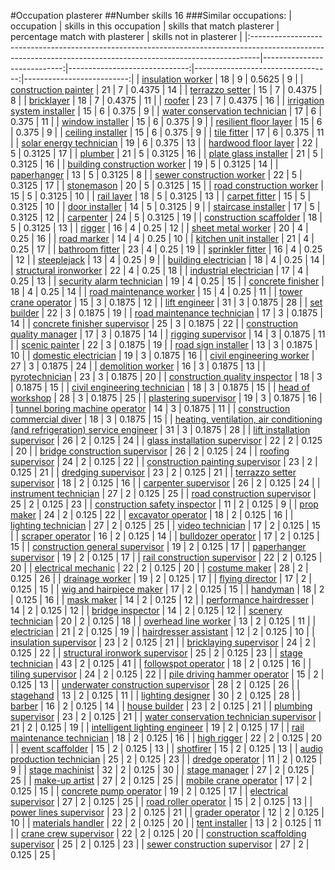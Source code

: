 #Occupation plasterer
##Number skills 16
###Similar occupations:
| occupation                                                                                                                                                    |   skills in this occupation |   skills that match plasterer |   percentage match with plasterer |   skills not in plasterer |
|:--------------------------------------------------------------------------------------------------------------------------------------------------------------|----------------------------:|------------------------------:|----------------------------------:|--------------------------:|
| [insulation worker](insulation_worker.md)                                                                                                                     |                          18 |                             9 |                            0.5625 |                         9 |
| [construction painter](construction_painter.md)                                                                                                               |                          21 |                             7 |                            0.4375 |                        14 |
| [terrazzo setter](terrazzo_setter.md)                                                                                                                         |                          15 |                             7 |                            0.4375 |                         8 |
| [bricklayer](bricklayer.md)                                                                                                                                   |                          18 |                             7 |                            0.4375 |                        11 |
| [roofer](roofer.md)                                                                                                                                           |                          23 |                             7 |                            0.4375 |                        16 |
| [irrigation system installer](irrigation_system_installer.md)                                                                                                 |                          15 |                             6 |                            0.375  |                         9 |
| [water conservation technician](water_conservation_technician.md)                                                                                             |                          17 |                             6 |                            0.375  |                        11 |
| [window installer](window_installer.md)                                                                                                                       |                          15 |                             6 |                            0.375  |                         9 |
| [resilient floor layer](resilient_floor_layer.md)                                                                                                             |                          15 |                             6 |                            0.375  |                         9 |
| [ceiling installer](ceiling_installer.md)                                                                                                                     |                          15 |                             6 |                            0.375  |                         9 |
| [tile fitter](tile_fitter.md)                                                                                                                                 |                          17 |                             6 |                            0.375  |                        11 |
| [solar energy technician](solar_energy_technician.md)                                                                                                         |                          19 |                             6 |                            0.375  |                        13 |
| [hardwood floor layer](hardwood_floor_layer.md)                                                                                                               |                          22 |                             5 |                            0.3125 |                        17 |
| [plumber](plumber.md)                                                                                                                                         |                          21 |                             5 |                            0.3125 |                        16 |
| [plate glass installer](plate_glass_installer.md)                                                                                                             |                          21 |                             5 |                            0.3125 |                        16 |
| [building construction worker](building_construction_worker.md)                                                                                               |                          19 |                             5 |                            0.3125 |                        14 |
| [paperhanger](paperhanger.md)                                                                                                                                 |                          13 |                             5 |                            0.3125 |                         8 |
| [sewer construction worker](sewer_construction_worker.md)                                                                                                     |                          22 |                             5 |                            0.3125 |                        17 |
| [stonemason](stonemason.md)                                                                                                                                   |                          20 |                             5 |                            0.3125 |                        15 |
| [road construction worker](road_construction_worker.md)                                                                                                       |                          15 |                             5 |                            0.3125 |                        10 |
| [rail layer](rail_layer.md)                                                                                                                                   |                          18 |                             5 |                            0.3125 |                        13 |
| [carpet fitter](carpet_fitter.md)                                                                                                                             |                          15 |                             5 |                            0.3125 |                        10 |
| [door installer](door_installer.md)                                                                                                                           |                          14 |                             5 |                            0.3125 |                         9 |
| [staircase installer](staircase_installer.md)                                                                                                                 |                          17 |                             5 |                            0.3125 |                        12 |
| [carpenter](carpenter.md)                                                                                                                                     |                          24 |                             5 |                            0.3125 |                        19 |
| [construction scaffolder](construction_scaffolder.md)                                                                                                         |                          18 |                             5 |                            0.3125 |                        13 |
| [rigger](rigger.md)                                                                                                                                           |                          16 |                             4 |                            0.25   |                        12 |
| [sheet metal worker](sheet_metal_worker.md)                                                                                                                   |                          20 |                             4 |                            0.25   |                        16 |
| [road marker](road_marker.md)                                                                                                                                 |                          14 |                             4 |                            0.25   |                        10 |
| [kitchen unit installer](kitchen_unit_installer.md)                                                                                                           |                          21 |                             4 |                            0.25   |                        17 |
| [bathroom fitter](bathroom_fitter.md)                                                                                                                         |                          23 |                             4 |                            0.25   |                        19 |
| [sprinkler fitter](sprinkler_fitter.md)                                                                                                                       |                          16 |                             4 |                            0.25   |                        12 |
| [steeplejack](steeplejack.md)                                                                                                                                 |                          13 |                             4 |                            0.25   |                         9 |
| [building electrician](building_electrician.md)                                                                                                               |                          18 |                             4 |                            0.25   |                        14 |
| [structural ironworker](structural_ironworker.md)                                                                                                             |                          22 |                             4 |                            0.25   |                        18 |
| [industrial electrician](industrial_electrician.md)                                                                                                           |                          17 |                             4 |                            0.25   |                        13 |
| [security alarm technician](security_alarm_technician.md)                                                                                                     |                          19 |                             4 |                            0.25   |                        15 |
| [concrete finisher](concrete_finisher.md)                                                                                                                     |                          18 |                             4 |                            0.25   |                        14 |
| [road maintenance worker](road_maintenance_worker.md)                                                                                                         |                          15 |                             4 |                            0.25   |                        11 |
| [tower crane operator](tower_crane_operator.md)                                                                                                               |                          15 |                             3 |                            0.1875 |                        12 |
| [lift engineer](lift_engineer.md)                                                                                                                             |                          31 |                             3 |                            0.1875 |                        28 |
| [set builder](set_builder.md)                                                                                                                                 |                          22 |                             3 |                            0.1875 |                        19 |
| [road maintenance technician](road_maintenance_technician.md)                                                                                                 |                          17 |                             3 |                            0.1875 |                        14 |
| [concrete finisher supervisor](concrete_finisher_supervisor.md)                                                                                               |                          25 |                             3 |                            0.1875 |                        22 |
| [construction quality manager](construction_quality_manager.md)                                                                                               |                          17 |                             3 |                            0.1875 |                        14 |
| [rigging supervisor](rigging_supervisor.md)                                                                                                                   |                          14 |                             3 |                            0.1875 |                        11 |
| [scenic painter](scenic_painter.md)                                                                                                                           |                          22 |                             3 |                            0.1875 |                        19 |
| [road sign installer](road_sign_installer.md)                                                                                                                 |                          13 |                             3 |                            0.1875 |                        10 |
| [domestic electrician](domestic_electrician.md)                                                                                                               |                          19 |                             3 |                            0.1875 |                        16 |
| [civil engineering worker](civil_engineering_worker.md)                                                                                                       |                          27 |                             3 |                            0.1875 |                        24 |
| [demolition worker](demolition_worker.md)                                                                                                                     |                          16 |                             3 |                            0.1875 |                        13 |
| [pyrotechnician](pyrotechnician.md)                                                                                                                           |                          23 |                             3 |                            0.1875 |                        20 |
| [construction quality inspector](construction_quality_inspector.md)                                                                                           |                          18 |                             3 |                            0.1875 |                        15 |
| [civil engineering technician](civil_engineering_technician.md)                                                                                               |                          18 |                             3 |                            0.1875 |                        15 |
| [head of workshop](head_of_workshop.md)                                                                                                                       |                          28 |                             3 |                            0.1875 |                        25 |
| [plastering supervisor](plastering_supervisor.md)                                                                                                             |                          19 |                             3 |                            0.1875 |                        16 |
| [tunnel boring machine operator](tunnel_boring_machine_operator.md)                                                                                           |                          14 |                             3 |                            0.1875 |                        11 |
| [construction commercial diver](construction_commercial_diver.md)                                                                                             |                          18 |                             3 |                            0.1875 |                        15 |
| [heating, ventilation, air conditioning (and refrigeration) service engineer](heating,_ventilation,_air_conditioning_(and_refrigeration)_service_engineer.md) |                          31 |                             3 |                            0.1875 |                        28 |
| [lift installation supervisor](lift_installation_supervisor.md)                                                                                               |                          26 |                             2 |                            0.125  |                        24 |
| [glass installation supervisor](glass_installation_supervisor.md)                                                                                             |                          22 |                             2 |                            0.125  |                        20 |
| [bridge construction supervisor](bridge_construction_supervisor.md)                                                                                           |                          26 |                             2 |                            0.125  |                        24 |
| [roofing supervisor](roofing_supervisor.md)                                                                                                                   |                          24 |                             2 |                            0.125  |                        22 |
| [construction painting supervisor](construction_painting_supervisor.md)                                                                                       |                          23 |                             2 |                            0.125  |                        21 |
| [dredging supervisor](dredging_supervisor.md)                                                                                                                 |                          23 |                             2 |                            0.125  |                        21 |
| [terrazzo setter supervisor](terrazzo_setter_supervisor.md)                                                                                                   |                          18 |                             2 |                            0.125  |                        16 |
| [carpenter supervisor](carpenter_supervisor.md)                                                                                                               |                          26 |                             2 |                            0.125  |                        24 |
| [instrument technician](instrument_technician.md)                                                                                                             |                          27 |                             2 |                            0.125  |                        25 |
| [road construction supervisor](road_construction_supervisor.md)                                                                                               |                          25 |                             2 |                            0.125  |                        23 |
| [construction safety inspector](construction_safety_inspector.md)                                                                                             |                          11 |                             2 |                            0.125  |                         9 |
| [prop maker](prop_maker.md)                                                                                                                                   |                          24 |                             2 |                            0.125  |                        22 |
| [excavator operator](excavator_operator.md)                                                                                                                   |                          18 |                             2 |                            0.125  |                        16 |
| [lighting technician](lighting_technician.md)                                                                                                                 |                          27 |                             2 |                            0.125  |                        25 |
| [video technician](video_technician.md)                                                                                                                       |                          17 |                             2 |                            0.125  |                        15 |
| [scraper operator](scraper_operator.md)                                                                                                                       |                          16 |                             2 |                            0.125  |                        14 |
| [bulldozer operator](bulldozer_operator.md)                                                                                                                   |                          17 |                             2 |                            0.125  |                        15 |
| [construction general supervisor](construction_general_supervisor.md)                                                                                         |                          19 |                             2 |                            0.125  |                        17 |
| [paperhanger supervisor](paperhanger_supervisor.md)                                                                                                           |                          19 |                             2 |                            0.125  |                        17 |
| [rail construction supervisor](rail_construction_supervisor.md)                                                                                               |                          22 |                             2 |                            0.125  |                        20 |
| [electrical mechanic](electrical_mechanic.md)                                                                                                                 |                          22 |                             2 |                            0.125  |                        20 |
| [costume maker](costume_maker.md)                                                                                                                             |                          28 |                             2 |                            0.125  |                        26 |
| [drainage worker](drainage_worker.md)                                                                                                                         |                          19 |                             2 |                            0.125  |                        17 |
| [flying director](flying_director.md)                                                                                                                         |                          17 |                             2 |                            0.125  |                        15 |
| [wig and hairpiece maker](wig_and_hairpiece_maker.md)                                                                                                         |                          17 |                             2 |                            0.125  |                        15 |
| [handyman](handyman.md)                                                                                                                                       |                          18 |                             2 |                            0.125  |                        16 |
| [mask maker](mask_maker.md)                                                                                                                                   |                          14 |                             2 |                            0.125  |                        12 |
| [performance hairdresser](performance_hairdresser.md)                                                                                                         |                          14 |                             2 |                            0.125  |                        12 |
| [bridge inspector](bridge_inspector.md)                                                                                                                       |                          14 |                             2 |                            0.125  |                        12 |
| [scenery technician](scenery_technician.md)                                                                                                                   |                          20 |                             2 |                            0.125  |                        18 |
| [overhead line worker](overhead_line_worker.md)                                                                                                               |                          13 |                             2 |                            0.125  |                        11 |
| [electrician](electrician.md)                                                                                                                                 |                          21 |                             2 |                            0.125  |                        19 |
| [hairdresser assistant](hairdresser_assistant.md)                                                                                                             |                          12 |                             2 |                            0.125  |                        10 |
| [insulation supervisor](insulation_supervisor.md)                                                                                                             |                          23 |                             2 |                            0.125  |                        21 |
| [bricklaying supervisor](bricklaying_supervisor.md)                                                                                                           |                          24 |                             2 |                            0.125  |                        22 |
| [structural ironwork supervisor](structural_ironwork_supervisor.md)                                                                                           |                          25 |                             2 |                            0.125  |                        23 |
| [stage technician](stage_technician.md)                                                                                                                       |                          43 |                             2 |                            0.125  |                        41 |
| [followspot operator](followspot_operator.md)                                                                                                                 |                          18 |                             2 |                            0.125  |                        16 |
| [tiling supervisor](tiling_supervisor.md)                                                                                                                     |                          24 |                             2 |                            0.125  |                        22 |
| [pile driving hammer operator](pile_driving_hammer_operator.md)                                                                                               |                          15 |                             2 |                            0.125  |                        13 |
| [underwater construction supervisor](underwater_construction_supervisor.md)                                                                                   |                          28 |                             2 |                            0.125  |                        26 |
| [stagehand](stagehand.md)                                                                                                                                     |                          13 |                             2 |                            0.125  |                        11 |
| [lighting designer](lighting_designer.md)                                                                                                                     |                          30 |                             2 |                            0.125  |                        28 |
| [barber](barber.md)                                                                                                                                           |                          16 |                             2 |                            0.125  |                        14 |
| [house builder](house_builder.md)                                                                                                                             |                          23 |                             2 |                            0.125  |                        21 |
| [plumbing supervisor](plumbing_supervisor.md)                                                                                                                 |                          23 |                             2 |                            0.125  |                        21 |
| [water conservation technician supervisor](water_conservation_technician_supervisor.md)                                                                       |                          21 |                             2 |                            0.125  |                        19 |
| [intelligent lighting engineer](intelligent_lighting_engineer.md)                                                                                             |                          19 |                             2 |                            0.125  |                        17 |
| [rail maintenance technician](rail_maintenance_technician.md)                                                                                                 |                          18 |                             2 |                            0.125  |                        16 |
| [high rigger](high_rigger.md)                                                                                                                                 |                          22 |                             2 |                            0.125  |                        20 |
| [event scaffolder](event_scaffolder.md)                                                                                                                       |                          15 |                             2 |                            0.125  |                        13 |
| [shotfirer](shotfirer.md)                                                                                                                                     |                          15 |                             2 |                            0.125  |                        13 |
| [audio production technician](audio_production_technician.md)                                                                                                 |                          25 |                             2 |                            0.125  |                        23 |
| [dredge operator](dredge_operator.md)                                                                                                                         |                          11 |                             2 |                            0.125  |                         9 |
| [stage machinist](stage_machinist.md)                                                                                                                         |                          32 |                             2 |                            0.125  |                        30 |
| [stage manager](stage_manager.md)                                                                                                                             |                          27 |                             2 |                            0.125  |                        25 |
| [make-up artist](make-up_artist.md)                                                                                                                           |                          27 |                             2 |                            0.125  |                        25 |
| [mobile crane operator](mobile_crane_operator.md)                                                                                                             |                          17 |                             2 |                            0.125  |                        15 |
| [concrete pump operator](concrete_pump_operator.md)                                                                                                           |                          19 |                             2 |                            0.125  |                        17 |
| [electrical supervisor](electrical_supervisor.md)                                                                                                             |                          27 |                             2 |                            0.125  |                        25 |
| [road roller operator](road_roller_operator.md)                                                                                                               |                          15 |                             2 |                            0.125  |                        13 |
| [power lines supervisor](power_lines_supervisor.md)                                                                                                           |                          23 |                             2 |                            0.125  |                        21 |
| [grader operator](grader_operator.md)                                                                                                                         |                          12 |                             2 |                            0.125  |                        10 |
| [materials handler](materials_handler.md)                                                                                                                     |                          22 |                             2 |                            0.125  |                        20 |
| [tent installer](tent_installer.md)                                                                                                                           |                          13 |                             2 |                            0.125  |                        11 |
| [crane crew supervisor](crane_crew_supervisor.md)                                                                                                             |                          22 |                             2 |                            0.125  |                        20 |
| [construction scaffolding supervisor](construction_scaffolding_supervisor.md)                                                                                 |                          25 |                             2 |                            0.125  |                        23 |
| [sewer construction supervisor](sewer_construction_supervisor.md)                                                                                             |                          27 |                             2 |                            0.125  |                        25 |
